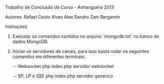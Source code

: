 Trabalho de Conclusão de Curso - Anhanguera 2013

Autores:
Rafael Couto Alves
Alex Sandro Zani Bergamin

Instruções

1) Executar os comandos contidos no arquivo 'mongodb.txt' no banco de dados MongoDB.
2) Iniciar os servidores de canais, para isso basta rodar os seguintes comandos em diferentes terminais:

	-- Websocket 
	php index.php servidor websocket
	
	-- SP, LP e SSE
	php index.php servidor generico